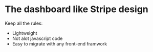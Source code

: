 # The dashboard like Stripe design
Keep all the rules:
- Lightweight
- Not alot javascript code
- Easy to migrate with any front-end framwork